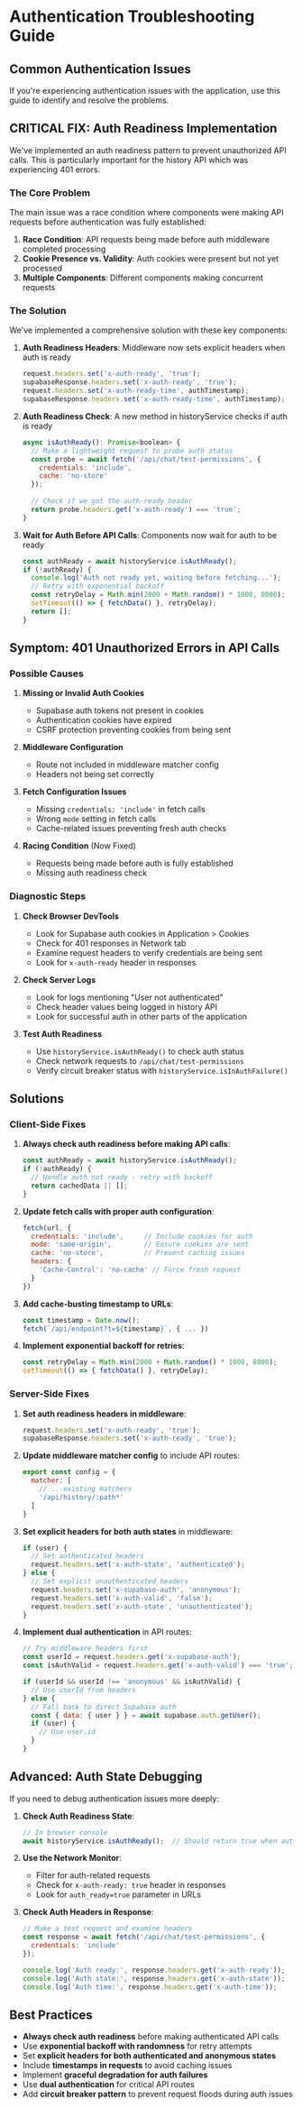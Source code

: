 # Authentication Troubleshooting Guide

## Common Authentication Issues

If you're experiencing authentication issues with the application, use this guide to identify and resolve the problems.

## CRITICAL FIX: Auth Readiness Implementation

We've implemented an auth readiness pattern to prevent unauthorized API calls. This is particularly important for the history API which was experiencing 401 errors.

### The Core Problem

The main issue was a race condition where components were making API requests before authentication was fully established:

1. **Race Condition**: API requests being made before auth middleware completed processing
2. **Cookie Presence vs. Validity**: Auth cookies were present but not yet processed
3. **Multiple Components**: Different components making concurrent requests

### The Solution

We've implemented a comprehensive solution with these key components:

1. **Auth Readiness Headers**: Middleware now sets explicit headers when auth is ready
   ```javascript
   request.headers.set('x-auth-ready', 'true');
   supabaseResponse.headers.set('x-auth-ready', 'true');
   request.headers.set('x-auth-ready-time', authTimestamp);
   supabaseResponse.headers.set('x-auth-ready-time', authTimestamp);
   ```

2. **Auth Readiness Check**: A new method in historyService checks if auth is ready
   ```javascript
   async isAuthReady(): Promise<boolean> {
     // Make a lightweight request to probe auth status
     const probe = await fetch('/api/chat/test-permissions', {
       credentials: 'include',
       cache: 'no-store'
     });
     
     // Check if we got the auth-ready header
     return probe.headers.get('x-auth-ready') === 'true';
   }
   ```

3. **Wait for Auth Before API Calls**: Components now wait for auth to be ready
   ```javascript
   const authReady = await historyService.isAuthReady();
   if (!authReady) {
     console.log('Auth not ready yet, waiting before fetching...');
     // Retry with exponential backoff
     const retryDelay = Math.min(2000 + Math.random() * 1000, 8000);
     setTimeout(() => { fetchData() }, retryDelay);
     return [];
   }
   ```

## Symptom: 401 Unauthorized Errors in API Calls

### Possible Causes

1. **Missing or Invalid Auth Cookies**
   - Supabase auth tokens not present in cookies
   - Authentication cookies have expired
   - CSRF protection preventing cookies from being sent

2. **Middleware Configuration**
   - Route not included in middleware matcher config
   - Headers not being set correctly

3. **Fetch Configuration Issues**
   - Missing `credentials: 'include'` in fetch calls
   - Wrong `mode` setting in fetch calls
   - Cache-related issues preventing fresh auth checks

4. **Racing Condition** (Now Fixed)
   - Requests being made before auth is fully established
   - Missing auth readiness check

### Diagnostic Steps

1. **Check Browser DevTools**
   - Look for Supabase auth cookies in Application > Cookies
   - Check for 401 responses in Network tab
   - Examine request headers to verify credentials are being sent
   - Look for `x-auth-ready` header in responses

2. **Check Server Logs**
   - Look for logs mentioning "User not authenticated"
   - Check header values being logged in history API
   - Look for successful auth in other parts of the application

3. **Test Auth Readiness**
   - Use `historyService.isAuthReady()` to check auth status
   - Check network requests to `/api/chat/test-permissions`
   - Verify circuit breaker status with `historyService.isInAuthFailure()`

## Solutions

### Client-Side Fixes

1. **Always check auth readiness before making API calls**:
   ```javascript
   const authReady = await historyService.isAuthReady();
   if (!authReady) {
     // Handle auth not ready - retry with backoff
     return cachedData || [];
   }
   ```

2. **Update fetch calls with proper auth configuration**:
   ```javascript
   fetch(url, {
     credentials: 'include',     // Include cookies for auth
     mode: 'same-origin',        // Ensure cookies are sent
     cache: 'no-store',          // Prevent caching issues
     headers: {
       'Cache-Control': 'no-cache' // Force fresh request
     }
   })
   ```

3. **Add cache-busting timestamp to URLs**:
   ```javascript
   const timestamp = Date.now();
   fetch(`/api/endpoint?t=${timestamp}`, { ... })
   ```

4. **Implement exponential backoff for retries**:
   ```javascript
   const retryDelay = Math.min(2000 + Math.random() * 1000, 8000);
   setTimeout(() => { fetchData() }, retryDelay);
   ```

### Server-Side Fixes

1. **Set auth readiness headers in middleware**:
   ```javascript
   request.headers.set('x-auth-ready', 'true');
   supabaseResponse.headers.set('x-auth-ready', 'true');
   ```

2. **Update middleware matcher config** to include API routes:
   ```javascript
   export const config = {
     matcher: [
       // ...existing matchers
       '/api/history/:path*'
     ]
   }
   ```

3. **Set explicit headers for both auth states** in middleware:
   ```javascript
   if (user) {
     // Set authenticated headers
     request.headers.set('x-auth-state', 'authenticated');
   } else {
     // Set explicit unauthenticated headers
     request.headers.set('x-supabase-auth', 'anonymous');
     request.headers.set('x-auth-valid', 'false');
     request.headers.set('x-auth-state', 'unauthenticated');
   }
   ```

4. **Implement dual authentication** in API routes:
   ```javascript
   // Try middleware headers first
   const userId = request.headers.get('x-supabase-auth');
   const isAuthValid = request.headers.get('x-auth-valid') === 'true';
   
   if (userId && userId !== 'anonymous' && isAuthValid) {
     // Use userId from headers
   } else {
     // Fall back to direct Supabase auth
     const { data: { user } } = await supabase.auth.getUser();
     if (user) {
       // Use user.id
     }
   }
   ```

## Advanced: Auth State Debugging

If you need to debug authentication issues more deeply:

1. **Check Auth Readiness State**:
   ```javascript
   // In browser console
   await historyService.isAuthReady();  // Should return true when auth is ready
   ```

2. **Use the Network Monitor**:
   - Filter for auth-related requests
   - Check for `x-auth-ready: true` header in responses
   - Look for `auth_ready=true` parameter in URLs

3. **Check Auth Headers in Response**:
   ```javascript
   // Make a test request and examine headers
   const response = await fetch('/api/chat/test-permissions', {
     credentials: 'include'
   });
   
   console.log('Auth ready:', response.headers.get('x-auth-ready'));
   console.log('Auth state:', response.headers.get('x-auth-state'));
   console.log('Auth time:', response.headers.get('x-auth-time'));
   ```

## Best Practices

- **Always check auth readiness** before making authenticated API calls
- Use **exponential backoff with randomness** for retry attempts
- Set **explicit headers for both authenticated and anonymous states**
- Include **timestamps in requests** to avoid caching issues
- Implement **graceful degradation for auth failures**
- Use **dual authentication** for critical API routes
- Add **circuit breaker pattern** to prevent request floods during auth issues